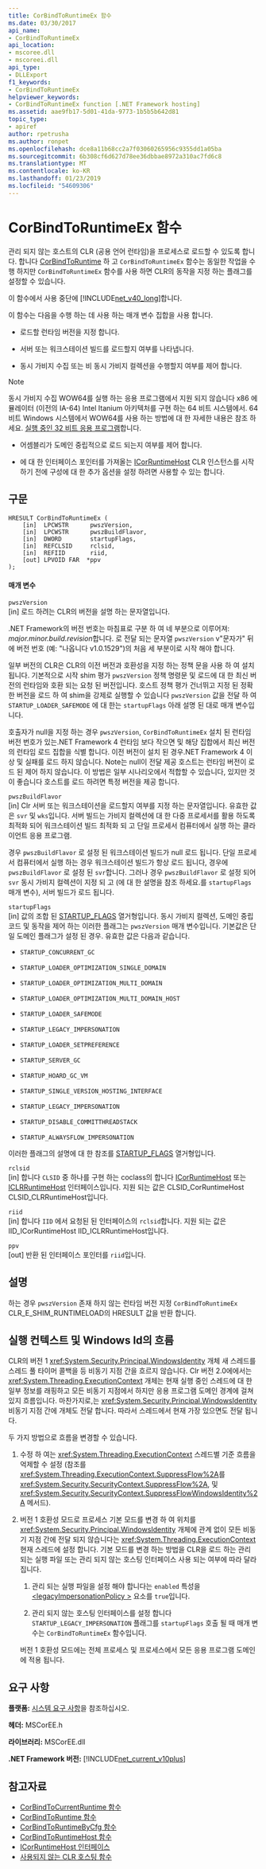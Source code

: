 ```yaml
---
title: CorBindToRuntimeEx 함수
ms.date: 03/30/2017
api_name:
- CorBindToRuntimeEx
api_location:
- mscoree.dll
- mscoreei.dll
api_type:
- DLLExport
f1_keywords:
- CorBindToRuntimeEx
helpviewer_keywords:
- CorBindToRuntimeEx function [.NET Framework hosting]
ms.assetid: aae9fb17-5d01-41da-9773-1b5b5b642d81
topic_type:
- apiref
author: rpetrusha
ms.author: ronpet
ms.openlocfilehash: dce8a11b68cc2a7f03060265956c9355dd1a05ba
ms.sourcegitcommit: 6b308cf6d627d78ee36dbbae8972a310ac7fd6c8
ms.translationtype: MT
ms.contentlocale: ko-KR
ms.lasthandoff: 01/23/2019
ms.locfileid: "54609306"
---
```

# <a name="corbindtoruntimeex-function"></a>CorBindToRuntimeEx 함수
관리 되지 않는 호스트의 CLR (공용 언어 런타임)을 프로세스로 로드할 수 있도록 합니다. 합니다 [CorBindToRuntime](../../../../docs/framework/unmanaged-api/hosting/corbindtoruntime-function.md) 하 고 `CorBindToRuntimeEx` 함수는 동일한 작업을 수행 하지만 `CorBindToRuntimeEx` 함수를 사용 하면 CLR의 동작을 지정 하는 플래그를 설정할 수 있습니다.  
  
 이 함수에서 사용 중단에 [!INCLUDE[net_v40_long](../../../../includes/net-v40-long-md.md)]합니다.  
  
 이 함수는 다음을 수행 하는 데 사용 하는 매개 변수 집합을 사용 합니다.  
  
-   로드할 런타임 버전을 지정 합니다.  
  
-   서버 또는 워크스테이션 빌드를 로드할지 여부를 나타냅니다.  
  
-   동시 가비지 수집 또는 비 동시 가비지 컬렉션을 수행할지 여부를 제어 합니다.  
  
> [!NOTE]
>  동시 가비지 수집 WOW64를 실행 하는 응용 프로그램에서 지원 되지 않습니다 x86 에뮬레이터 (이전의 IA-64) Intel Itanium 아키텍처를 구현 하는 64 비트 시스템에서. 64 비트 Windows 시스템에서 WOW64를 사용 하는 방법에 대 한 자세한 내용은 참조 하세요. [실행 중인 32 비트 응용 프로그램](/windows/desktop/WinProg64/running-32-bit-applications)합니다.  
  
-   어셈블리가 도메인 중립적으로 로드 되는지 여부를 제어 합니다.  
  
-   에 대 한 인터페이스 포인터를 가져올는 [ICorRuntimeHost](../../../../docs/framework/unmanaged-api/hosting/icorruntimehost-interface.md) CLR 인스턴스를 시작 하기 전에 구성에 대 한 추가 옵션을 설정 하려면 사용할 수 있는 합니다.  
  
## <a name="syntax"></a>구문  
  
```  
HRESULT CorBindToRuntimeEx (  
    [in]  LPCWSTR      pwszVersion,   
    [in]  LPCWSTR      pwszBuildFlavor,   
    [in]  DWORD        startupFlags,   
    [in]  REFCLSID     rclsid,   
    [in]  REFIID       riid,   
    [out] LPVOID FAR  *ppv  
);  
```  
  
#### <a name="parameters"></a>매개 변수  
 `pwszVersion`  
 [in] 로드 하려는 CLR의 버전을 설명 하는 문자열입니다.  
  
 .NET Framework의 버전 번호는 마침표로 구분 하 여 네 부분으로 이루어져: *major.minor.build.revision*합니다. 로 전달 되는 문자열 `pwszVersion` v"문자가" 뒤에 버전 번호 (예: "나옵니다 v1.0.1529")의 처음 세 부분이로 시작 해야 합니다.  
  
 일부 버전의 CLR은 CLR의 이전 버전과 호환성을 지정 하는 정책 문을 사용 하 여 설치 됩니다. 기본적으로 시작 shim 평가 `pwszVersion` 정책 명령문 및 로드에 대 한 최신 버전의 런타임와 호환 되는 요청 된 버전입니다. 호스트 정책 평가 건너뛰고 지정 된 정확한 버전을 로드 하 여 shim을 강제로 실행할 수 있습니다 `pwszVersion` 값을 전달 하 여 `STARTUP_LOADER_SAFEMODE` 에 대 한는 `startupFlags` 아래 설명 된 대로 매개 변수입니다.  
  
 호출자가 null을 지정 하는 경우 `pwszVersion`, `CorBindToRuntimeEx` 설치 된 런타임 버전 번호가 있는.NET Framework 4 런타임 보다 작으면 및 해당 집합에서 최신 버전의 런타임 로드 집합을 식별 합니다. 이전 버전이 설치 된 경우.NET Framework 4 이상 및 실패를 로드 하지 않습니다. Note는 null이 전달 제공 호스트는 런타임 버전이 로드 된 제어 하지 않습니다. 이 방법은 일부 시나리오에서 적합할 수 있습니다, 있지만 것이 좋습니다 호스트를 로드 하려면 특정 버전을 제공 합니다.  
  
 `pwszBuildFlavor`  
 [in] Clr 서버 또는 워크스테이션을 로드할지 여부를 지정 하는 문자열입니다. 유효한 값은 `svr` 및 `wks`입니다. 서버 빌드는 가비지 컬렉션에 대 한 다중 프로세서를 활용 하도록 최적화 되어 워크스테이션 빌드 최적화 되 고 단일 프로세서 컴퓨터에서 실행 하는 클라이언트 응용 프로그램.  
  
 경우 `pwszBuildFlavor` 로 설정 된 워크스테이션 빌드가 null 로드 됩니다. 단일 프로세서 컴퓨터에서 실행 하는 경우 워크스테이션 빌드가 항상 로드 됩니다, 경우에 `pwszBuildFlavor` 로 설정 된 `svr`합니다. 그러나 경우 `pwszBuildFlavor` 로 설정 되어 `svr` 동시 가비지 컬렉션이 지정 되 고 (에 대 한 설명을 참조 하세요.를 `startupFlags` 매개 변수), 서버 빌드가 로드 됩니다.  
  
 `startupFlags`  
 [in] 값의 조합 된 [STARTUP_FLAGS](../../../../docs/framework/unmanaged-api/hosting/startup-flags-enumeration.md) 열거형입니다. 동시 가비지 컬렉션, 도메인 중립 코드 및 동작을 제어 하는 이러한 플래그는 `pwszVersion` 매개 변수입니다. 기본값은 단일 도메인 플래그가 설정 된 경우. 유효한 값은 다음과 같습니다.  
  
-   `STARTUP_CONCURRENT_GC`  
  
-   `STARTUP_LOADER_OPTIMIZATION_SINGLE_DOMAIN`  
  
-   `STARTUP_LOADER_OPTIMIZATION_MULTI_DOMAIN`  
  
-   `STARTUP_LOADER_OPTIMIZATION_MULTI_DOMAIN_HOST`  
  
-   `STARTUP_LOADER_SAFEMODE`  
  
-   `STARTUP_LEGACY_IMPERSONATION`  
  
-   `STARTUP_LOADER_SETPREFERENCE`  
  
-   `STARTUP_SERVER_GC`  
  
-   `STARTUP_HOARD_GC_VM`  
  
-   `STARTUP_SINGLE_VERSION_HOSTING_INTERFACE`  
  
-   `STARTUP_LEGACY_IMPERSONATION`  
  
-   `STARTUP_DISABLE_COMMITTHREADSTACK`  
  
-   `STARTUP_ALWAYSFLOW_IMPERSONATION`  
  
 이러한 플래그의 설명에 대 한 참조를 [STARTUP_FLAGS](../../../../docs/framework/unmanaged-api/hosting/startup-flags-enumeration.md) 열거형입니다.  
  
 `rclsid`  
 [in] 합니다 `CLSID` 중 하나를 구현 하는 coclass의 합니다 [ICorRuntimeHost](../../../../docs/framework/unmanaged-api/hosting/icorruntimehost-interface.md) 또는 [ICLRRuntimeHost](../../../../docs/framework/unmanaged-api/hosting/iclrruntimehost-interface.md) 인터페이스입니다. 지원 되는 값은 CLSID_CorRuntimeHost CLSID_CLRRuntimeHost입니다.  
  
 `riid`  
 [in] 합니다 `IID` 에서 요청된 된 인터페이스의 `rclsid`합니다. 지원 되는 값은 IID_ICorRuntimeHost IID_ICLRRuntimeHost입니다.  
  
 `ppv`  
 [out] 반환 된 인터페이스 포인터를 `riid`입니다.  
  
## <a name="remarks"></a>설명  
 하는 경우 `pwszVersion` 존재 하지 않는 런타임 버전 지정 `CorBindToRuntimeEx` CLR_E_SHIM_RUNTIMELOAD의 HRESULT 값을 반환 합니다.  
  
## <a name="execution-context-and-flow-of-windows-identity"></a>실행 컨텍스트 및 Windows Id의 흐름  
 CLR의 버전 1 <xref:System.Security.Principal.WindowsIdentity> 개체 새 스레드를 스레드 풀 타이머 콜백을 등 비동기 지점 간을 흐르지 않습니다. Clr 버전 2.0에에서는 <xref:System.Threading.ExecutionContext> 개체는 현재 실행 중인 스레드에 대 한 일부 정보를 래핑하고 모든 비동기 지점에서 하지만 응용 프로그램 도메인 경계에 걸쳐 있지 흐름입니다. 마찬가지로,는 <xref:System.Security.Principal.WindowsIdentity> 비동기 지점 간에 개체도 전달 합니다. 따라서 스레드에서 현재 가장 있으면도 전달 됩니다.  
  
 두 가지 방법으로 흐름을 변경할 수 있습니다.  
  
1.  수정 하 여는 <xref:System.Threading.ExecutionContext> 스레드별 기준 흐름을 억제할 수 설정 (참조를 <xref:System.Threading.ExecutionContext.SuppressFlow%2A>를 <xref:System.Security.SecurityContext.SuppressFlow%2A>, 및 <xref:System.Security.SecurityContext.SuppressFlowWindowsIdentity%2A> 메서드).  
  
2.  버전 1 호환성 모드로 프로세스 기본 모드를 변경 하 여 위치를 <xref:System.Security.Principal.WindowsIdentity> 개체에 관계 없이 모든 비동기 지점 간에 전달 되지 않습니다는 <xref:System.Threading.ExecutionContext> 현재 스레드에 설정 합니다. 기본 모드를 변경 하는 방법을 CLR을 로드 하는 관리 되는 실행 파일 또는 관리 되지 않는 호스팅 인터페이스 사용 되는 여부에 따라 달라 집니다.  
  
    1.  관리 되는 실행 파일을 설정 해야 합니다는 `enabled` 특성을 [ \<legacyImpersonationPolicy >](../../../../docs/framework/configure-apps/file-schema/runtime/legacyimpersonationpolicy-element.md) 요소를 `true`입니다.  
  
    2.  관리 되지 않는 호스팅 인터페이스를 설정 합니다 `STARTUP_LEGACY_IMPERSONATION` 플래그를 `startupFlags` 호출 될 때 매개 변수는 `CorBindToRuntimeEx` 함수입니다.  
  
     버전 1 호환성 모드에는 전체 프로세스 및 프로세스에서 모든 응용 프로그램 도메인에 적용 됩니다.  
  
## <a name="requirements"></a>요구 사항  
 **플랫폼:** [시스템 요구 사항](../../../../docs/framework/get-started/system-requirements.md)을 참조하십시오.  
  
 **헤더:** MSCorEE.h  
  
 **라이브러리:** MSCorEE.dll  
  
 **.NET Framework 버전:** [!INCLUDE[net_current_v10plus](../../../../includes/net-current-v10plus-md.md)]  
  
## <a name="see-also"></a>참고자료
- [CorBindToCurrentRuntime 함수](../../../../docs/framework/unmanaged-api/hosting/corbindtocurrentruntime-function.md)
- [CorBindToRuntime 함수](../../../../docs/framework/unmanaged-api/hosting/corbindtoruntime-function.md)
- [CorBindToRuntimeByCfg 함수](../../../../docs/framework/unmanaged-api/hosting/corbindtoruntimebycfg-function.md)
- [CorBindToRuntimeHost 함수](../../../../docs/framework/unmanaged-api/hosting/corbindtoruntimehost-function.md)
- [ICorRuntimeHost 인터페이스](../../../../docs/framework/unmanaged-api/hosting/icorruntimehost-interface.md)
- [사용되지 않는 CLR 호스팅 함수](../../../../docs/framework/unmanaged-api/hosting/deprecated-clr-hosting-functions.md)

